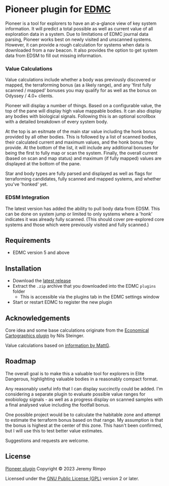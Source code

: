 # Pioneer plugin for [EDMC](https://github.com/Marginal/EDMarketConnector/wiki)

Pioneer is a tool for explorers to have an at-a-glance view of key system information. It will predict a total possible
as well as current value of all exploration data in a system. Due to limitations of EDMC journal data parsing,
Pioneer works best on newly visited and unscanned systems. However, it can provide a rough calculation for systems
when data is downloaded from a nav beacon. It also provides the option to get system data from EDSM to fill out missing
information.


### Value Calculations
Value calculations include whether a body was previously discovered or mapped, the terraforming bonus (as a likely
range), and any 'first fully scanned / mapped' bonuses you may qualify for as well as the bonus on Odyssey / 4.0+
clients.

Pioneer will display a number of things. Based on a configurable value, the top of the pane will display high value
mappable bodies. It can also display any bodies with biological signals. Following this is an optional scrollbox with
a detailed breakdown of every system body.

At the top is an esitmate of the main star value including the honk bonus provided by all other bodies.
This is followed by a list of scanned bodies, their calculated current and maximum values, and the honk
bonus they provide. At the bottom of the list, it will include any additional bonuses for being the first to fully map
or scan the system. Finally, the overall current (based on scan and map status) and maximum (if fully mapped) values are
displayed at the bottom of the pane.

Star and body types are fully parsed and displayed as well as flags for terraforming candidates, fully scanned and
mapped systems, and whether you've 'honked' yet.

### EDSM Integration
The latest version has added the ability to pull body data from EDSM. This can be done on system jump or limited to only
systems where a 'honk' indicates it was already fully scanned. (This should cover pre-explored core systems and those
which were previously visited and fully scanned.)

## Requirements
* EDMC version 5 and above

## Installation
* Download the [latest release]
* Extract the `.zip` archive that you downloaded into the EDMC `plugins` folder
  * This is accessible via the plugins tab in the EDMC settings window
* Start or restart EDMC to register the new plugin

## Acknowledgements

Core idea and some base calculations originate from the [Economical Cartographics plugin][EcCon] by Nils Steinger.

Value calculations based on [information by MattG](https://forums.frontier.co.uk/threads/exploration-value-formulae.232000/).

## Roadmap

The overall goal is to make this a valuable tool for explorers in Elite Dangerous, highlighting valuable bodies in a
reasonably compact format.

Any reasonably useful info that I can display succinctly could be added. I'm considering a separate plugin to evaluate
possible value ranges for exobiology signals - as well as a progress display on scanned samples with a final analysed
value including the footfall bonus.

One possible project would be to calculate the habitable zone and attempt to estimate the terraform bonus based on that
range. My assumption is that the bonus is highest at the center of this zone. This hasn't been confirmed, but I will use
this to test better value estimates.

Suggestions and requests are welcome.

## License

[Pioneer plugin][Pioneer] Copyright © 2023 Jeremy Rimpo

Licensed under the [GNU Public License (GPL)][GPLv2] version 2 or later.

[EDMC]: https://github.com/EDCD/EDMarketConnector/wiki
[Pioneer]: https://github.com/Silarn/EDMC-Pioneer
[EcCon]: https://github.com/n-st/EDMC-EconomicalCartographics
[latest release]: https://github.com/Silarn/EDMC-Pioneer/releases/latest
[GPLv2]: http://www.gnu.org/licenses/gpl-2.0.html
